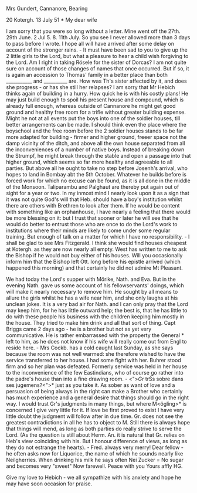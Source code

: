 Mrs Gundert, Cannanore, Bearing

20 Kotergh. 13 July 51
 <Sunday>*
My dear wife

I am sorry that you were so long without a letter. Mine went off the 27th. 29th June. 2 Jul 5. 8. 11th July. So you see I never allowed more than 3 days to pass before I wrote. I hope all will have arrived after some delay on account of the stronger rains. - It must have been sad to you to give up the 2 little girls to the Lord, but what a pleasure to hear a child wish forgiving to the Lord. Am I right in taking Rösele for the sister of Dorcas? I am not quite sure on account of those changes of names that once occurred. But if so, it is again an accession to Thomas' family in a better place than both ___________ and __________ are. How was Th's sister affected by it, and does she progress - or has she still her relapses? 
I am sorry that Mr Hebich thinks again of building in a hurry. How quick he is with his costly plans! He may just build enough to spoil his present house and compound, which is already full enough, whereas outside of Cannanore he might get good ground and healthy free room for a trifle without greater building expense. Might he not at all events put the boys into one of the soldier houses, till better arrangements can be made. I should think even the place where the boyschool and the free room before the 2 soldier houses stands to be far more adapted for building - firmer and higher ground, freeer space not the damp vicinity of the ditch, and above all the own house separated from all the inconveniences of a number of native boys. Instead of breaking down the Strumpf, he might break through the stable and open a passage into that higher ground, which seems so far more healthy and agreeable to all parties. But above all he ought to take no step before Josenh's arrival, who hopes to land in Bombay abt the 5th October. Whatever he builds before is forced work for which no excuse can be found, as it is all done in the middle of the Monsoon. Taliparambu and Palghaut are thereby put again out of sight for a year or two. In my inmost mind I nearly look upon it as a sign that it was not quite God's will that Heb. should have a boy's institution whilst there are others with Brethren to look after them. If he would be content with something like an orphanhouse, I have nearly a feeling that there would be more blessing on it: but I trust that sooner or later he will see that he would do better to entrust those who are once to do the Lord's work to institutions where their minds are likely to come under some regular training. But enough of talk on a matter for which I have no responsibility. - I shall be glad to see Mrs Fitzgerald. I think she would find houses cheapest at Kotergh. as they are now nearly all empty. West has written to me to ask the Bishop if he would not buy either of his houses. Will you occasionally inform him that the Bishop left Ott. long before his epistle arrived (which happened this morning) and that certainly he did not admire Mt Pleasant.

We had today the Lord's supper with Mörike, Nath. and Eva. But in the evening Nath. gave us some account of his fellowservants' doings, which will make it nearly necessary to remove him. He sought by all means to allure the girls whilst he has a wife near him, and she only laughs at his unclean jokes. It is a very bad air for Nath. and I can only pray that the Lord may keep him, for he has little outward help; the best is, that he has little to do with these people his business with the children keeping him mostly in the house. They tried to make him drink and all that sort of thing. 
Capt Briggs came 2 days ago - he is a brother but not as yet very communicative. He is rather embarrassed with the property the General <Gibson>* left to him, as he does not know if his wife will really come out from Engl to reside here. - Mrs Cockb. has a cold caught last Sunday, as she says because the room was not well warmed: she therefore wished to have the service transferred to her house. I had some fight with her. Buhrer stood firm and so her plan was defeated. Formerly service was held in her house to the inconvenience of the few Eastindians, who of course go rather into the padre's house than into a fine drawing room. - <">*Gr<einer>* trŠs sobre dans ses jugemens?<">* just as you take it. As sober as want of love and a persuasion of being always in the right can make a Brother who certainly has much experience and a general desire that things should go in the right way. I would trust Gr's judgments in many things, but where M<ögling>* is concerned I give very little for it. If love be first proved to exist I have very little doubt the judgment will follow after in due time. Gr. does not see the greatest contradictions in all he has to object to M. Still there is always hope that things will mend, as long as both parties do really strive to serve the Lord. (As the question is still about Herm. An. it is natural that Gr. relies on Heb's view coinciding with his. But I honour difference of views, as long as they do not estrange the hearts). - Fred. always very merry! Dear fellow - he often asks now for Liquorice, the name of which he sounds nearly like Neilgherries. When drinking his milk he says often Nei Zucker = No sugar and becomes very "sweet" Now farewell. Peace with you
 Yours affly HG.

Give my love to Hebich - we all sympathize with his anxiety and hope he may have soon occasion for praise.

